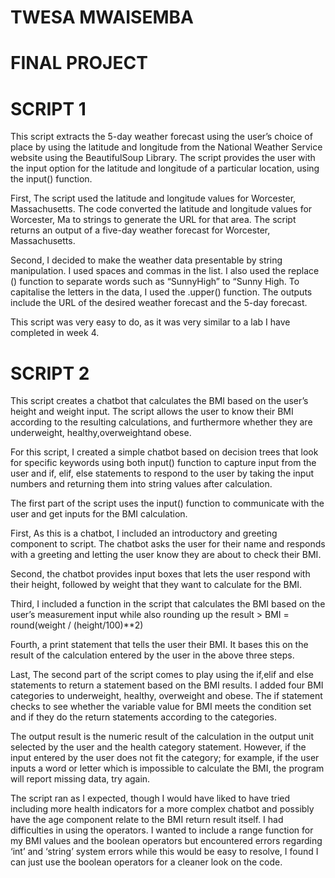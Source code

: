 # TWESA MWAISEMBA 
# FINAL PROJECT

# SCRIPT 1
This script extracts the 5-day weather forecast using the user’s choice of place by using the  latitude and longitude  from the National Weather Service website using the BeautifulSoup Library. The script provides the user with the input option for the latitude and longitude of a particular location, using the input() function.

First, The script used the latitude and longitude values for Worcester, Massachusetts. The code converted the latitude and longitude values for Worcester, Ma to strings to generate the URL for that area. The script returns an output of a five-day weather forecast for Worcester, Massachusetts. 

Second, I decided to make the weather data presentable by string manipulation. I used spaces and commas in the list. I also used the replace () function to separate words such as “SunnyHigh” to “Sunny High. To capitalise the letters in the data, I used the .upper() function. The outputs include the URL of the desired weather forecast and the 5-day forecast. 

This script was very easy to do, as it was very similar to a lab I have completed in week 4.

# SCRIPT 2

This script creates a chatbot that calculates the BMI based on the user’s height and weight input. The script allows the user to  know their BMI according to the resulting calculations, and furthermore whether they are underweight, healthy,overweightand obese. 

For this script, I created a simple chatbot based on decision trees that look for specific keywords using both input() function to capture input from the user and if, elif, else statements to respond to the user by taking the input numbers and returning them into string values after calculation.

The first part of the script uses the input() function to communicate with the user and get inputs for the BMI calculation.

First, As this is a chatbot, I included an introductory and greeting component to script. The chatbot asks the user for their name and responds with a greeting and letting the user know they are about to check their BMI.

Second, the chatbot provides input boxes that lets the user respond with their height, followed by weight that they want to calculate for the BMI. 

Third, I included a function in the script that calculates the BMI based on the user’s measurement input while also rounding up the result > BMI = round(weight / (height/100)**2)

Fourth, a print statement that tells the user their BMI. It bases this on the result of the calculation entered by the user in the above three steps.

Last, The second part of the script comes to play using the if,elif and else statements to return a statement based on the BMI results. I added four BMI categories to underweight, healthy, overweight and obese. The if statement checks to see whether the variable value for BMI meets the condition set and if they do the return statements according to the categories.

The output result is the numeric result of the calculation in the output unit selected by the user and the health category statement. However, if the input entered by the user does not fit the category; for example, if the user inputs a word or letter which is impossible to calculate the BMI, the program will report missing data, try again.

The script ran as I expected, though I would have liked to have tried including more health indicators for a more complex chatbot and possibly have the age component relate to the BMI return result itself. I had difficulties in using the operators. I wanted to include a range function for my BMI values and the boolean operators but encountered errors regarding ‘int’ and ‘string’ system errors while this would be easy to resolve, I found I can just use the boolean operators for a cleaner look on the code.
